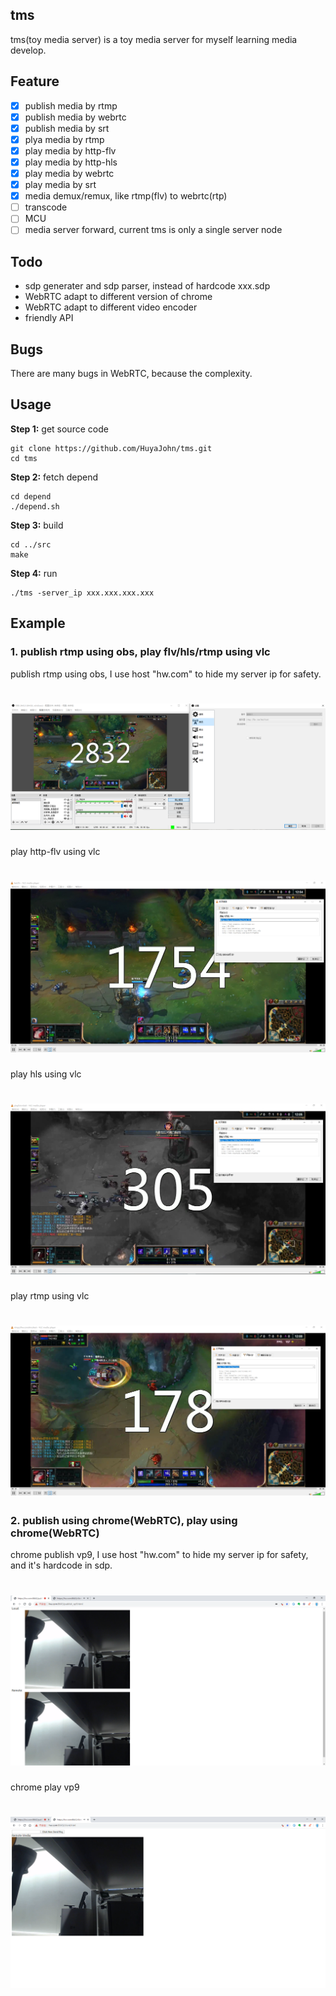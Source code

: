 ## tms

tms(toy media server) is a toy media server for myself learning media develop.

## Feature
- [x] publish media by rtmp
- [x] publish media by webrtc
- [x] publish media by srt
- [x] plya media by rtmp
- [x] play media by http-flv
- [x] play media by http-hls
- [x] play media by webrtc
- [x] play media by srt
- [x] media demux/remux, like rtmp(flv) to webrtc(rtp)
- [ ] transcode
- [ ] MCU
- [ ] media server forward, current tms is only a single server node

## Todo
- sdp generater and sdp parser, instead of hardcode xxx.sdp
- WebRTC adapt to different version of chrome
- WebRTC adapt to different video encoder
- friendly API

## Bugs
There are many bugs in WebRTC, because the complexity.

## Usage

**Step 1:** get source code
```
git clone https://github.com/HuyaJohn/tms.git
cd tms
```

**Step 2:** fetch depend
```
cd depend
./depend.sh
```

**Step 3:** build
```
cd ../src
make
```
**Step 4:** run
```
./tms -server_ip xxx.xxx.xxx.xxx
```

## Example

### 1. publish rtmp using obs, play flv/hls/rtmp using vlc

publish rtmp using obs, I use host "hw.com" to hide my server ip for safety.
# ![obs_publish_rtmp](docs/images/obs_publish_rtmp.png)

play http-flv using vlc
# ![vlc_play_flv](docs/images/vlc_play_flv.png)

play hls using vlc
# ![vlc_play_hls](docs/images/vlc_play_hls.png)

play rtmp using vlc
# ![vlc_play_rtmp](docs/images/vlc_play_rtmp.png)

### 2. publish using chrome(WebRTC), play using chrome(WebRTC)
chrome publish vp9, I use host "hw.com" to hide my server ip for safety, and it's hardcode in sdp.
# ![webrtc_publish_vp9](docs/images/webrtc_publish_vp9.png)

chrome play vp9
# ![webrtc_play_vp9](docs/images/webrtc_play_vp9.png)
